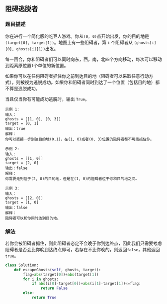 ## 阻碍逃脱者
### 题目描述

你在进行一个简化版的吃豆人游戏。你从`(0, 0)`点开始出发，你的目的地是` (target[0], target[1])`。地图上有一些阻碍者，第 `i` 个阻碍者从 `(ghosts[i][0], ghosts[i][1])`出发。

每一回合，你和阻碍者们可以同时向东，西，南，北四个方向移动，每次可以移动到距离原位置`1`个单位的新位置。

如果你可以在任何阻碍者抓住你之前到达目的地（阻碍者可以采取任意行动方式），则被视为逃脱成功。如果你和阻碍者同时到达了一个位置（包括目的地）都不算是逃脱成功。

当且仅当你有可能成功逃脱时，输出 `True`。

```
示例 1:
输入：
ghosts = [[1, 0], [0, 3]]
target = [0, 1]
输出：true
解释：
你可以直接一步到达目的地(0,1)，在(1, 0)或者(0, 3)位置的阻碍者都不可能抓住你。
```
```
示例 2:
输入：
ghosts = [[1, 0]]
target = [2, 0]
输出：false
解释：
你需要走到位于(2, 0)的目的地，但是在(1, 0)的阻碍者位于你和目的地之间。
```
```
示例 3:
输入：
ghosts = [[2, 0]]
target = [1, 0]
输出：false
解释：
阻碍者可以和你同时达到目的地。
```


### 解法
若你会被阻碍者抓住，则此阻碍者必定不会晚于你到达终点，因此我们只需要考虑阻碍者是否会比你晚到达终点即可，若存在不比你晚的，则返回`false`，其他返回`true`。

```python
class Solution:
    def escapeGhosts(self, ghosts, target):
        flag=abs(target[0])+abs(target[1])
        for i in ghosts:
            if abs(i[0]-target[0])+abs(i[1]-target[1])<=flag:
                return False
        else:
            return True
```
